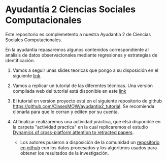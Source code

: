 # Ayudantía 2 Ciencias Sociales Computacionales

Este repositorio  es complemetento a nuestra Ayudantía 2 de Ciencias Sociales Computacionales.

En la ayudantía repasaremos algunos contenidos correspondiente al análisis de datos observacionales mediante regresiones y estrategias de identificación. 

1. Vamos a seguir unas slides teoricas que pongo a su disposición en el siguiente [link](https://github.com/ClasesMOW/ayudantia2css/blob/main/Slides%20ay%202%20-%20teorico.pdf)
2. Vamos a replicar un tutorial de las diferentes técnicas. Una versión compilada web del tutorial está disponible en este [link](https://rpubs.com/maoyarzun/974348)
3. El tutorial en version proyecto está en el siguiente repositorio de github <https://github.com/ClasesMOW/ayudantia2_tutorial>. Se recomienda clonarla para que lo corran y editen por su cuenta.
4. Al finalizar realizaremos una actividad práctica, que etsá disponible en la carpeta "actividad practica" en la cual replicaremos el estudio [Dynamics of cross-platform attention to retracted papers](https://www.pnas.org/doi/10.1073/pnas.2119086119).

    - Los autores pusieron a disposición de la comunidad un [repositorio en github](https://github.com/haoopeng/retraction_attention) con los datos procesados y los algoritmos usados para obtener los resultados de la investigación.
